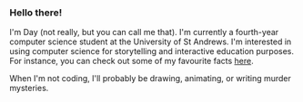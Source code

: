 ### Hello there!

I'm Day (not really, but you can call me that). I'm currently a fourth-year computer science student at the University of St Andrews. I'm interested in using computer science for storytelling and interactive education purposes. For instance, you can check out some of my favourite facts [here](https://daytrick.github.io/fun_facts/fun_facts.html).

When I'm not coding, I'll probably be drawing, animating, or writing murder mysteries.

<!--
**daytrick/daytrick** is a ✨ _special_ ✨ repository because its `README.md` (this file) appears on your GitHub profile.

Here are some ideas to get you started:

- 🔭 I’m currently working on ...
- 🌱 I’m currently learning ...
- 👯 I’m looking to collaborate on ...
- 🤔 I’m looking for help with ...
- 💬 Ask me about ...
- 📫 How to reach me: ...
- 😄 Pronouns: ...
- ⚡ Fun fact: ...
-->
